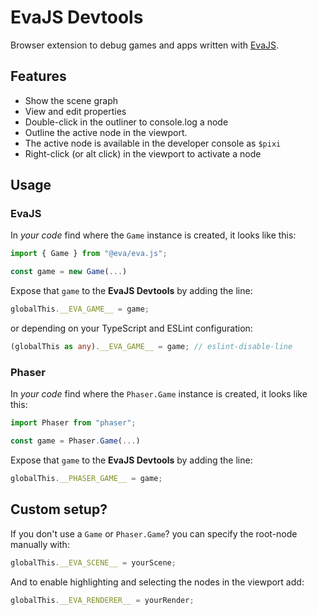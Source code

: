 # EvaJS Devtools

Browser extension to debug games and apps written with [EvaJS](https://github.com/eva-engine/eva.js).

## Features

- Show the scene graph
- View and edit properties
- Double-click in the outliner to console.log a node
- Outline the active node in the viewport.
- The active node is available in the developer console as `$pixi`
- Right-click (or alt click) in the viewport to activate a node

## Usage

### EvaJS

In _your code_ find where the `Game` instance is created, it looks like this:

```js
import { Game } from "@eva/eva.js";

const game = new Game(...)
```

Expose that `game` to the **EvaJS Devtools** by adding the line:

```js
globalThis.__EVA_GAME__ = game;
```

or depending on your TypeScript and ESLint configuration:

```ts
(globalThis as any).__EVA_GAME__ = game; // eslint-disable-line
```

### Phaser

In _your code_ find where the `Phaser.Game` instance is created, it looks like this:

```js
import Phaser from "phaser";

const game = Phaser.Game(...)
```

Expose that `game` to the **EvaJS Devtools** by adding the line:

```js
globalThis.__PHASER_GAME__ = game;
```

## Custom setup?

If you don't use a `Game` or `Phaser.Game`?
you can specify the root-node manually with:

```js
globalThis.__EVA_SCENE__ = yourScene;
```

And to enable highlighting and selecting the nodes in the viewport add:

```js
globalThis.__EVA_RENDERER__ = yourRender;
```
